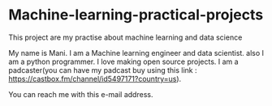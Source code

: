 # Machine-learning-practical-projects
This project are my practise about machine learning and data science

My name is Mani. I am a Machine learning engineer and data scientist. 
also I am a python programmer.
I love making open source projects.
I am a padcaster(you can have my padcast buy using this link : https://castbox.fm/channel/id5497171?country=us).

You can reach me with this e-mail address.
